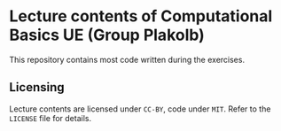# Lecture contents of Computational Basics UE (Group Plakolb)

This repository contains most code written during the exercises.

## Licensing

Lecture contents are licensed under ```CC-BY```, code under ```MIT```. Refer to the ```LICENSE``` file for details.
